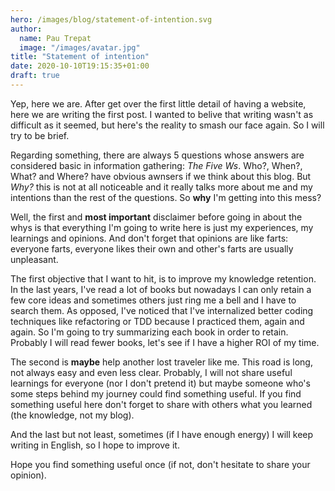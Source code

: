 ```yaml
---
hero: /images/blog/statement-of-intention.svg
author:
  name: Pau Trepat
  image: "/images/avatar.jpg"
title: "Statement of intention"
date: 2020-10-10T19:15:35+01:00
draft: true
---
```


Yep, here we are. After get over the first little detail of having a website, here we are writing the first post. I wanted to belive that writing wasn't as difficult as it seemed, but here's the reality to smash our face again.
So I will try to be brief.

Regarding something, there are always 5 questions whose answers are considered basic in information gathering: _The Five Ws_.
Who?, When?, What? and Where? have obvious awnsers if we think about this blog. But _Why?_ this is not at all noticeable and it really talks more about me and my intentions than the rest of the questions. So **why** I'm getting into this mess?

Well, the first and **most important** disclaimer before going in about the whys is that everything I'm going to write here is just my experiences, my learnings and opinions. And don't forget that opinions are like farts: everyone farts, everyone likes their own and other's farts are usually unpleasant.

The first objective that I want to hit, is to improve my knowledge retention. In the last years, I've read a lot of books but nowadays I can only retain a few core ideas and sometimes others just ring me a bell and I have to search them. As opposed, I've noticed that I've internalized better coding techniques like refactoring or TDD because I practiced them, again and again. So I'm going to try summarizing each book in order to retain. Probably I will read fewer books, let's see if I have a higher ROI of my time. 

The second is **maybe** help another lost traveler like me. This road is long, not always easy and even less clear. Probably, I will not share useful learnings for everyone (nor I don't pretend it) but maybe someone who's some steps behind my journey could find something useful. If you find something useful here don't forget to share with others what you learned (the knowledge, not my blog).

And the last but not least, sometimes (if I have enough energy) I will keep writing in English, so I hope to improve it.

Hope you find something useful once (if not, don't hesitate to share your opinion).